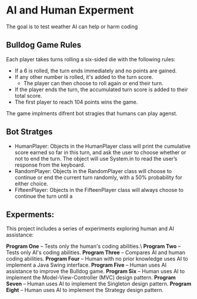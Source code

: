 # AI and Human Experment 

The goal is to test weather AI can help or harm coding



## Bulldog Game Rules

Each player takes turns rolling a six-sided die with the following rules:

- If a 6 is rolled, the turn ends immediately and no points are gained.
- If any other number is rolled, it's added to the turn score.
  - The player can then choose to roll again or end their turn.
- If the player ends the turn, the accumulated turn score is added to their total score.
- The first player to reach 104 points wins the game.

The game implments difrent bot stragies that humans can play agenst.


## Bot Stratges
- HumanPlayer: 
Objects in the HumanPlayer class will print the cumulative score earned so far in this
turn, and ask the user to choose whether or not to end the turn. The object will use
System.in to read the user’s response from the keyboard.
- RandomPlayer: 
Objects in the RandomPlayer class will choose to continue or end the current turn
randomly, with a 50% probability for either choice.
- FifteenPlayer:
Objects in the FifteenPlayer class will always choose to continue the turn until a

## Experments:
This project includes a series of experiments exploring human and AI assistance:

**Program One** – Tests only the human's coding abilities.\\
**Program Two** – Tests only AI's coding abilities.
**Program Three** – Compares AI and human coding abilities.
**Program Four** – Human with no prior knowledge uses AI to implement a Java Swing interface.
**Program Five** – Human uses AI assistance to improve the Bulldog game.
**Program Six** – Human uses AI to implement the Model-View-Controller (MVC) design pattern.
**Program Seven** – Human uses AI to implement the Singleton design pattern.
**Program Eight** – Human uses AI to implement the Strategy design pattern.
